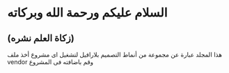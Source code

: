 # السلام عليكم ورحمة الله وبركاته 
 ## (زكاة العلم نشره) 
هذا المجلد عبارة عن مجموعة من أنماط التصميم بلارافيل 
لتشغيل اى مشروع أخذ ملف vendor وقم باضافته فى المشروع  



